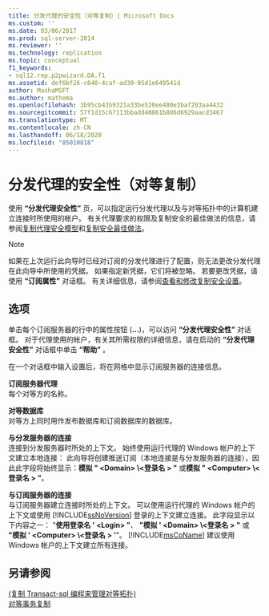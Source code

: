 ```yaml
---
title: 分发代理的安全性（对等复制）| Microsoft Docs
ms.custom: ''
ms.date: 03/06/2017
ms.prod: sql-server-2014
ms.reviewer: ''
ms.technology: replication
ms.topic: conceptual
f1_keywords:
- sql12.rep.p2pwizard.DA.f1
ms.assetid: def6bf26-c640-4caf-ad30-05d1e649541d
author: MashaMSFT
ms.author: mathoma
ms.openlocfilehash: 3b95cb43b9321a33be520ee480e3baf203aa4432
ms.sourcegitcommit: 57f1d15c67113bbadd40861b886d6929aacd3467
ms.translationtype: MT
ms.contentlocale: zh-CN
ms.lasthandoff: 06/18/2020
ms.locfileid: "85010818"
---
```

# <a name="distribution-agent-security-peer-to-peer-replication"></a>分发代理的安全性（对等复制）
  使用 **“分发代理安全性”** 页，可以指定运行分发代理以及与对等拓扑中的计算机建立连接时所使用的帐户。 有关代理要求的权限及复制安全的最佳做法的信息，请参阅[复制代理安全模型](security/replication-agent-security-model.md)和[复制安全最佳做法](security/replication-security-best-practices.md)。  
  
> [!NOTE]  
>  如果在上次运行此向导时已经对订阅的分发代理进行了配置，则无法更改分发代理在此向导中所使用的凭据。 如果指定新凭据，它们将被忽略。 若要更改凭据，请使用 **“订阅属性”** 对话框。 有关详细信息，请参阅[查看和修改复制安全设置](security/view-and-modify-replication-security-settings.md)。  
  
## <a name="options"></a>选项  
 单击每个订阅服务器的行中的属性按钮 (**...**)，可以访问 **“分发代理安全性”** 对话框。 对于代理使用的帐户，有关其所需权限的详细信息，请在启动的 **“分发代理安全性”** 对话框中单击 **“帮助”** 。  
  
 在一个对话框中输入设置后，将在网格中显示订阅服务器的连接信息。  
  
 **订阅服务器代理**  
 每个对等方的名称。  
  
 **对等数据库**  
 对等方上同时用作发布数据库和订阅数据库的数据库。  
  
 **与分发服务器的连接**  
 连接到分发服务器时所处的上下文。 始终使用运行代理的 Windows 帐户的上下文建立本地连接： 此向导将创建推送订阅（本地连接是与分发服务器的连接），因此此字段将始终显示：**模拟 " \<Domain> \\<登录名 \> "** 或**模拟 " \<Computer> \\<登录名 \> "**。  
  
 **与订阅服务器的连接**  
 与订阅服务器建立连接时所处的上下文。 可以使用运行代理的 Windows 帐户的上下文或使用 [!INCLUDE[ssNoVersion](../../includes/ssnoversion-md.md)] 登录的上下文建立连接。 此字段显示以下内容之一： "**使用登录名 ' \<Login> "**、 **"模拟 ' \<Domain> \\<登录名 \> "** 或 **"模拟 ' \<Computer> \\<登录名 \> '**"。 [!INCLUDE[msCoName](../../includes/msconame-md.md)] 建议使用 Windows 帐户的上下文建立所有连接。  
  
## <a name="see-also"></a>另请参阅  
 [&#40;复制 Transact-sql 编程来管理对等拓扑&#41;](administration/administer-a-peer-to-peer-topology-replication-transact-sql-programming.md)   
 [对等事务复制](transactional/peer-to-peer-transactional-replication.md)  
  
  
